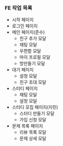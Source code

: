 ### FE 작업 목록
- 시작 페이지
- 로그인 페이지
- 메인 페이지(준수)
	- 친구 추가 모달
	- 채팅 모달
	- 우편함 모달
	- 마이 프로필 모달
	- 방만들기 모달
- 대기 페이지
	- 설정 모달
	- 친구 초대 모달
- 스터디 페이지
	- 채팅 모달
	- 설정 모달
- 스터디 모집 페이지(지민)
	- 스터디 만들기 모달
	- 가입 신청 모달
- 문제 목록 페이지
	- 리뷰 목록 모달
	- 문제 상세 모달